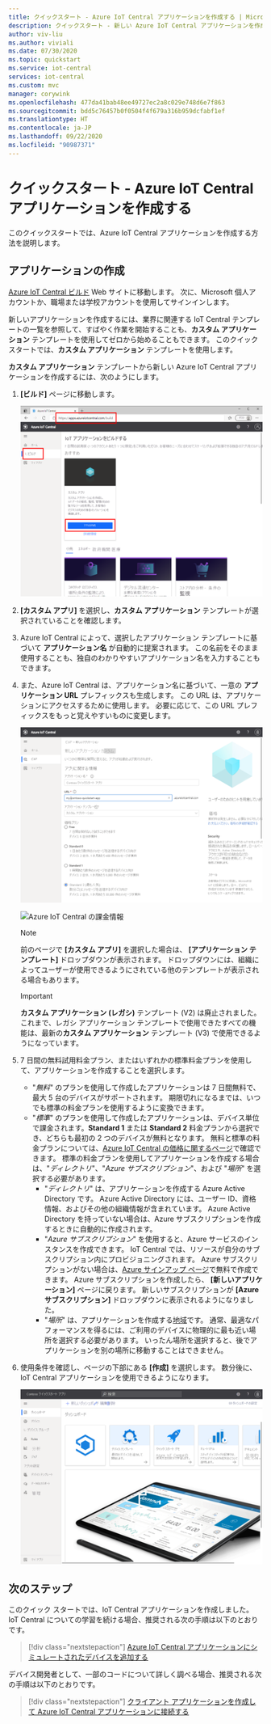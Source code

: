 ```yaml
---
title: クイックスタート - Azure IoT Central アプリケーションを作成する | Microsoft Docs
description: クイックスタート - 新しい Azure IoT Central アプリケーションを作成します。 無料プランまたはいずれかの標準料金プランを使用して、アプリケーションを作成します。
author: viv-liu
ms.author: viviali
ms.date: 07/30/2020
ms.topic: quickstart
ms.service: iot-central
services: iot-central
ms.custom: mvc
manager: corywink
ms.openlocfilehash: 477da41bab48ee49727ec2a8c029e748d6e7f863
ms.sourcegitcommit: bdd5c76457b0f0504f4f679a316b959dcfabf1ef
ms.translationtype: HT
ms.contentlocale: ja-JP
ms.lasthandoff: 09/22/2020
ms.locfileid: "90987371"
---
```

# <a name="quickstart---create-an-azure-iot-central-application"></a>クイックスタート - Azure IoT Central アプリケーションを作成する

このクイックスタートでは、Azure IoT Central アプリケーションを作成する方法を説明します。

## <a name="create-an-application"></a>アプリケーションの作成

[Azure IoT Central ビルド](https://aka.ms/iotcentral) Web サイトに移動します。 次に、Microsoft 個人アカウントか、職場または学校アカウントを使用してサインインします。

新しいアプリケーションを作成するには、業界に関連する IoT Central テンプレートの一覧を参照して、すばやく作業を開始することも、**カスタム アプリケーション** テンプレートを使用してゼロから始めることもできます。 このクイックスタートでは、**カスタム アプリケーション** テンプレートを使用します。

**カスタム アプリケーション** テンプレートから新しい Azure IoT Central アプリケーションを作成するには、次のようにします。

1. **[ビルド]** ページに移動します。

    ![「IoT アプリケーションのビルド」ページ](media/quick-deploy-iot-central/iotcentralcreate-new-application.png)

1. **[カスタム アプリ]** を選択し、**カスタム アプリケーション** テンプレートが選択されていることを確認します。

1. Azure IoT Central によって、選択したアプリケーション テンプレートに基づいて **アプリケーション名** が自動的に提案されます。 この名前をそのまま使用することも、独自のわかりやすいアプリケーション名を入力することもできます。

1. また、Azure IoT Central は、アプリケーション名に基づいて、一意の **アプリケーション URL** プレフィックスも生成します。 この URL は、アプリケーションにアクセスするために使用します。 必要に応じて、この URL プレフィックスをもっと覚えやすいものに変更します。

    ![Azure IoT Central の [アプリケーションの作成] ページ](media/quick-deploy-iot-central/iotcentralcreate-custom.png)

    ![Azure IoT Central の課金情報](media/quick-deploy-iot-central/iotcentralcreate-billinginfo.png)

    > [!NOTE]
    > 前のページで **[カスタム アプリ]** を選択した場合は、 **[アプリケーション テンプレート]** ドロップダウンが表示されます。 ドロップダウンには、組織によってユーザーが使用できるようにされている他のテンプレートが表示される場合もあります。 

    >[!IMPORTANT]
    >**カスタム アプリケーション (レガシ)** テンプレート (V2) は廃止されました。これまで、レガシ アプリケーション テンプレートで使用できたすべての機能は、最新の**カスタム アプリケーション** テンプレート (V3) で使用できるようになっています。 
    
1. 7 日間の無料試用料金プラン、またはいずれかの標準料金プランを使用して、アプリケーションを作成することを選択します。

    - "*無料*" のプランを使用して作成したアプリケーションは 7 日間無料で、最大 5 台のデバイスがサポートされます。 期限切れになるまでは、いつでも標準の料金プランを使用するように変換できます。
    - "*標準*" のプランを使用して作成したアプリケーションは、デバイス単位で課金されます。**Standard 1** または **Standard 2** 料金プランから選択でき、どちらも最初の 2 つのデバイスが無料となります。 無料と標準の料金プランについては、[Azure IoT Central の価格に関するページ](https://azure.microsoft.com/pricing/details/iot-central/)で確認できます。 標準の料金プランを使用してアプリケーションを作成する場合は、"*ディレクトリ*"、"*Azure サブスクリプション*"、および "*場所*" を選択する必要があります。
        - "*ディレクトリ*" は、アプリケーションを作成する Azure Active Directory です。 Azure Active Directory には、ユーザー ID、資格情報、およびその他の組織情報が含まれています。 Azure Active Directory を持っていない場合は、Azure サブスクリプションを作成するときに自動的に作成されます。
        - "*Azure サブスクリプション*" を使用すると、Azure サービスのインスタンスを作成できます。 IoT Central では、リソースが自分のサブスクリプション内にプロビジョニングされます。 Azure サブスクリプションがない場合は、[Azure サインアップ ページ](https://aka.ms/createazuresubscription)で無料で作成できます。 Azure サブスクリプションを作成したら、 **[新しいアプリケーション]** ページに戻ります。 新しいサブスクリプションが **[Azure サブスクリプション]** ドロップダウンに表示されるようになりました。
        - "*場所*" は、アプリケーションを作成する[地域](https://azure.microsoft.com/global-infrastructure/geographies/)です。 通常、最適なパフォーマンスを得るには、ご利用のデバイスに物理的に最も近い場所を選択する必要があります。 いったん場所を選択すると、後でアプリケーションを別の場所に移動することはできません。

1. 使用条件を確認し、ページの下部にある **[作成]** を選択します。 数分後に、IoT Central アプリケーションを使用できるようになります。

    ![Azure IoT Central アプリケーション](media/quick-deploy-iot-central/iotcentral-application.png)

## <a name="next-steps"></a>次のステップ

このクイック スタートでは、IoT Central アプリケーションを作成しました。 IoT Central についての学習を続ける場合、推奨される次の手順は以下のとおりです。

> [!div class="nextstepaction"]
> [Azure IoT Central アプリケーションにシミュレートされたデバイスを追加する](./quick-create-simulated-device.md)

デバイス開発者として、一部のコードについて詳しく調べる場合、推奨される次の手順は以下のとおりです。
> [!div class="nextstepaction"]
> [クライアント アプリケーションを作成して Azure IoT Central アプリケーションに接続する](./tutorial-connect-device-nodejs.md)